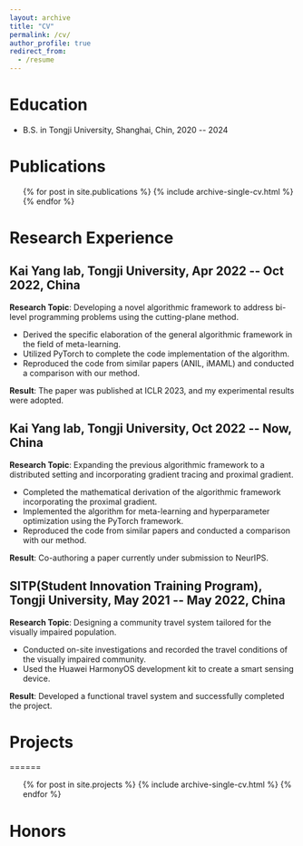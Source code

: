 ```yaml
---
layout: archive
title: "CV"
permalink: /cv/
author_profile: true
redirect_from:
  - /resume
---
```


[//]: # ({% include base_path %})

Education
======
* B.S. in Tongji University, Shanghai, Chin, 2020 -- 2024

Publications
======
  <ul>{% for post in site.publications %}
    {% include archive-single-cv.html %}
  {% endfor %}</ul>

Research Experience
======
## Kai Yang lab, Tongji University, Apr 2022 -- Oct 2022, China

**Research Topic**: Developing a novel algorithmic framework to address bi-level programming problems using the cutting-plane method.

- Derived the specific elaboration of the general algorithmic framework in the field of meta-learning.
- Utilized PyTorch to complete the code implementation of the algorithm.
- Reproduced the code from similar papers (ANIL, iMAML) and conducted a comparison with our method.

**Result**: The paper was published at ICLR 2023, and my experimental results were adopted.

## Kai Yang lab, Tongji University, Oct 2022 --  Now, China

**Research Topic**: Expanding the previous algorithmic framework to a distributed setting and incorporating gradient tracing and proximal gradient.

* Completed the mathematical derivation of the algorithmic framework incorporating the proximal gradient.
* Implemented the algorithm for meta-learning and hyperparameter optimization using the PyTorch framework.
* Reproduced the code from similar papers and conducted a comparison with our method.

**Result**: Co-authoring a paper currently under submission to NeurIPS.

## SITP(Student Innovation Training Program), Tongji University, May 2021 --  May 2022, China

**Research Topic**: Designing a community travel system tailored for the visually impaired population.

* Conducted on-site investigations and recorded the travel conditions of the visually impaired community.
* Used the Huawei HarmonyOS development kit to create a smart sensing device.

**Result**: Developed a functional travel system and successfully completed the project.

# Projects
======
  <ul>{% for post in site.projects %}
    {% include archive-single-cv.html %}
  {% endfor %}</ul>

# Honors

[//]: # (Talks)

[//]: # (======)

[//]: # (  <ul>{% for post in site.talks %})

[//]: # (    {% include archive-single-talk-cv.html %})

[//]: # (  {% endfor %}</ul>)

[//]: # (Teaching)

[//]: # (======)

[//]: # (  <ul>{% for post in site.teaching %})

[//]: # (    {% include archive-single-cv.html %})

[//]: # (  {% endfor %}</ul>)

[//]: # (Service and leadership)

[//]: # (======)

[//]: # (* Currently signed in to 43 different slack teams)
